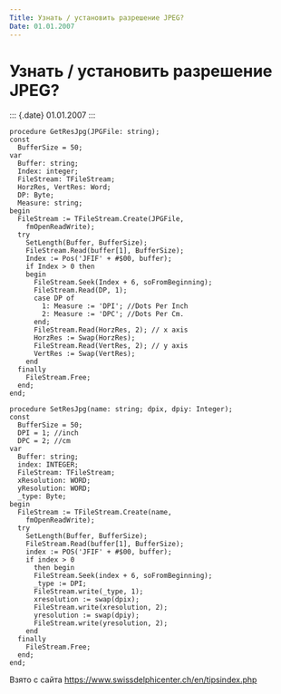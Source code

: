 ```yaml
---
Title: Узнать / установить разрешение JPEG?
Date: 01.01.2007
---
```



Узнать / установить разрешение JPEG?
====================================

::: {.date}
01.01.2007
:::

    procedure GetResJpg(JPGFile: string);
    const
      BufferSize = 50;
    var
      Buffer: string;
      Index: integer;
      FileStream: TFileStream;
      HorzRes, VertRes: Word;
      DP: Byte;
      Measure: string;
    begin
      FileStream := TFileStream.Create(JPGFile,
        fmOpenReadWrite);
      try
        SetLength(Buffer, BufferSize);
        FileStream.Read(buffer[1], BufferSize);
        Index := Pos('JFIF' + #$00, buffer);
        if Index > 0 then
        begin
          FileStream.Seek(Index + 6, soFromBeginning);
          FileStream.Read(DP, 1);
          case DP of
            1: Measure := 'DPI'; //Dots Per Inch
            2: Measure := 'DPC'; //Dots Per Cm.
          end;
          FileStream.Read(HorzRes, 2); // x axis
          HorzRes := Swap(HorzRes);
          FileStream.Read(VertRes, 2); // y axis
          VertRes := Swap(VertRes);
        end
      finally
        FileStream.Free;
      end;
    end;
     
    procedure SetResJpg(name: string; dpix, dpiy: Integer);
    const
      BufferSize = 50;
      DPI = 1; //inch
      DPC = 2; //cm
    var
      Buffer: string;
      index: INTEGER;
      FileStream: TFileStream;
      xResolution: WORD;
      yResolution: WORD;
      _type: Byte;
    begin
      FileStream := TFileStream.Create(name,
        fmOpenReadWrite);
      try
        SetLength(Buffer, BufferSize);
        FileStream.Read(buffer[1], BufferSize);
        index := POS('JFIF' + #$00, buffer);
        if index > 0
          then begin
          FileStream.Seek(index + 6, soFromBeginning);
          _type := DPI;
          FileStream.write(_type, 1);
          xresolution := swap(dpix);
          FileStream.write(xresolution, 2);
          yresolution := swap(dpiy);
          FileStream.write(yresolution, 2);
        end
      finally
        FileStream.Free;
      end;
    end;

Взято с сайта <https://www.swissdelphicenter.ch/en/tipsindex.php>
